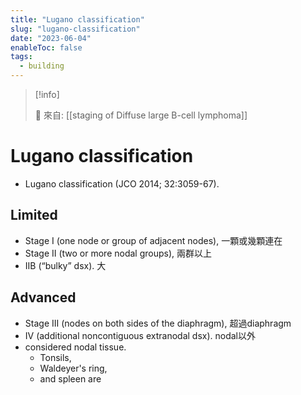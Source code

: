 ```yaml
---
title: "Lugano classification"
slug: "lugano-classification"
date: "2023-06-04"
enableToc: false
tags:
  - building
---
```


> [!info]
>
> 🌱 來自: [[staging of Diffuse large B-cell lymphoma]]

# Lugano classification

- Lugano classification (JCO 2014; 32:3059-67).

## Limited

- Stage I (one node or group of adjacent nodes), 一顆或幾顆連在
- Stage II (two or more nodal groups), 兩群以上
- IIB (“bulky” dsx). 大

## Advanced

- Stage III (nodes on both sides of the diaphragm), 超過diaphragm
- IV (additional noncontiguous extranodal dsx). nodal以外
- considered nodal tissue.
  - Tonsils,
  - Waldeyer's ring,
  - and spleen are
